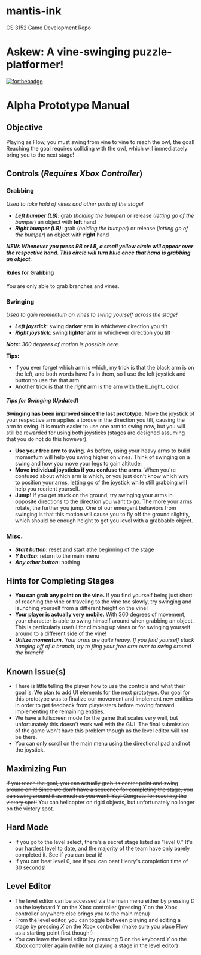# mantis-ink
CS 3152 Game Development Repo

# Askew: A vine-swinging puzzle-platformer!
[![forthebadge](http://forthebadge.com/images/badges/made-with-crayons.svg)](http://forthebadge.com)

# **Alpha Prototype Manual**

## Objective
Playing as Flow, you must swing from vine to vine to reach the owl, the goal! Reaching the goal requires colliding with the owl, which will immediataely bring you to the next stage!


## Controls (_Requires Xbox Controller_)

### Grabbing
_Used to take hold of vines and other parts of the stage!_

- _**Left bumper (LB)**_: grab (_holding the bumper_) or release (_letting go of the bumper_) an object with **left** hand
- _**Right bumper (LB)**_: grab (_holding the bumper_) or release (_letting go of the bumper_) an object with **right** hand

_**NEW: Whenever you press RB or LB, a small yellow circle will appear over the respective hand. This circle will turn blue once that hand is grabbing an object.**_

#### Rules for Grabbing

You are only able to grab branches and vines.


### Swinging
_Used to gain momentum on vines to swing yourself across the stage!_

- _**Left joystick**_: swing **darker** arm in whichever direction you tilt
- _**Right joystick**_: swing **lighter** arm in whichever direction you tilt

_**Note:** 360 degrees of motion is possible here_

**Tips:**
- If you ever forget which arm is which, my trick is that the black arm is on the left, and both words have l's in them, so I use the left joystick and button to use the that arm.
- Another trick is that the _right_ arm is the arm with the b_right_ color.


#### _Tips for Swinging **(Updated)**_

**Swinging has been improved since the last prototype.** Move the joystick of your respective arm applies a torque in the direction you tilt, causing the arm to swing. It is much easier to use one arm to swing now, but you will still be rewarded for using both joysticks (stages are designed assuming that you do not do this however).

- **Use your free arm to swing.** As before, using your heavy arms to bulid momentum will help you swing higher on vines. Think of swinging on a swing and how you move your legs to gain altitude. 
- **Move individual joysticks if you confuse the arms.** When you're confused about which arm is which, or you just don't know which way to position your arms, letting go of the joystick while still grabbing will help you reorient yourself.
- **Jump!** If you get stuck on the ground, try swinging your arms in opposite directions to the direction you want to go. The more your arms rotate, the further you jump. One of our emergent behaviors from swinging is that this motion will cause you to fly off the ground slightly, which should be enough height to get you level with a grabbable object.


### Misc.
- _**Start button**_: reset and start athe beginning of the stage
- _**Y button**_: return to the main menu
- _**Any other button**_: nothing


## Hints for Completing Stages

- **You can grab any point on the vine.** If you find yourself being just short of reaching the vine or traveling to the vine too slowly, try swinging and launching yourself from a different height on the vine! 
- **Your player is actually very mobile.** With 360 degrees of movement, your character is able to swing himself around when grabbing an object. This is particularly useful for climbing up vines or for swinging yourself around to a different side of the vine!
- _**Utilize momentum.** Your arms are quite heavy. If you find yourself stuck hanging off of a branch, try to fling your free arm over to swing around the branch!_

## Known Issue(s)

- There is little telling the player how to use the controls and what their goal is. We plan to add UI elements for the next prototype. Our goal for this prototype was to finalize our movement and implement new entities in order to get feedback from playtesters before moving forward implementing the remaining entities. 
- We have a fullscreen mode for the game that scales very well, but unfortunately this doesn't work well with the GUI. The final submission of the game won't have this problem though as the level editor will not be there.
- You can only scroll on the main menu using the directional pad and not the joystick.


## Maximizing Fun

~~If you reach the goal, you can actually grab its center point and swing around on it! Since we don't have a sequence for completing the stage, you can swing around it as much as you want! Yay! Congrats for reaching the victory spot!~~ You can helicopter on rigid objects, but unfortunately no longer on the victory spot.


## Hard Mode

- If you go to the level select, there's a secret stage listed as "level 0." It's our hardest level to date, and the majority of the team have only barely completed it. See if you can beat it!
- If you can beat level 0, see if you can beat Henry's completion time of 30 seconds!

## Level Editor

- The level editor can be accessed via the main menu either by pressing _D_ on the keyboard _Y_ on the Xbox controller (pressing _Y_ on the Xbox controller anywhere else brings you to the main menu)
- From the level editor, you can toggle between playing and editing a stage by pressing _X_ on the Xbox controller (make sure you place Flow as a starting point first though!)
- You can leave the level editor by pressing _D_ on the keyboard _Y_ on the Xbox controller again (while not playing a stage in the level editor)


